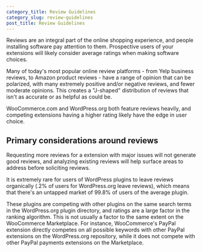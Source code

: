 ```yaml
---
category_title: Review Guidelines  
category_slug: review-guidelines
post_title: Review Guidelines
---
```


Reviews are an integral part of the online shopping experience, and people installing software pay attention to them. Prospective users of your extensions will likely consider average ratings when making software choices.

Many of today's most popular online review platforms - from Yelp business reviews, to Amazon product reviews - have a range of opinion that can be polarized, with many extremely positive and/or negative reviews, and fewer moderate opinions. This creates a "J-shaped" distribution of reviews that isn't as accurate or as helpful as could be.

WooCommerce.com and WordPress.org both feature reviews heavily, and competing extensions having a higher rating likely have the edge in user choice. 

## Primary considerations around reviews

Requesting more reviews for a extension with major issues will not generate good reviews, and analyzing existing reviews will help surface areas to address before soliciting reviews.

It is extremely rare for users of WordPress plugins to leave reviews organically (.2% of users for WordPress.org leave reviews), which means that there's an untapped market of 99.8% of users of the average plugin.

These plugins are competing with other plugins on the same search terms in the WordPress.org plugin directory, and ratings are a large factor in the ranking algorithm. This is not usually a factor to the same extent on the WooCommerce Marketplace. For instance, WooCommerce's PayPal extension directly competes on all possible keywords with other PayPal extensions on the WordPress.org repository, while it does not compete with other PayPal payments extensions on the Marketplace.
